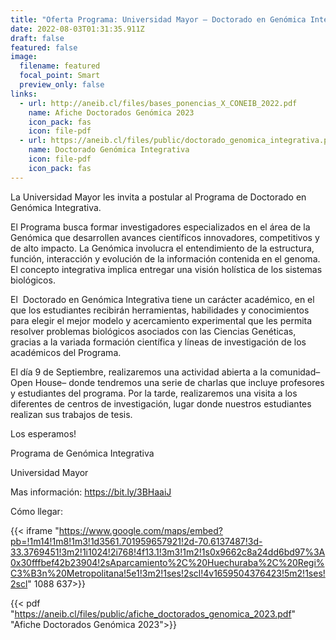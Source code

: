 ```yaml
---
title: "Oferta Programa: Universidad Mayor – Doctorado en Genómica Integrativa"
date: 2022-08-03T01:31:35.911Z
draft: false
featured: false
image:
  filename: featured
  focal_point: Smart
  preview_only: false
links:
  - url: http://aneib.cl/files/bases_ponencias_X_CONEIB_2022.pdf
    name: Afiche Doctorados Genómica 2023
    icon_pack: fas
    icon: file-pdf
  - url: https://aneib.cl/files/public/doctorado_genomica_integrativa.pdf
    name: Doctorado Genómica Integrativa
    icon: file-pdf
    icon_pack: fas
---
```

La Universidad Mayor les invita a postular al Programa de Doctorado en Genómica Integrativa.

El Programa busca formar investigadores especializados en el área de la Genómica que desarrollen avances científicos innovadores, competitivos y de alto impacto. La Genómica involucra el entendimiento de la estructura, función, interacción y evolución de la información contenida en el genoma. El concepto integrativa implica entregar una visión holística de los sistemas biológicos.

El  Doctorado en Genómica Integrativa tiene un carácter académico, en el que los estudiantes recibirán herramientas, habilidades y conocimientos para elegir el mejor modelo y acercamiento experimental que les permita resolver problemas biológicos asociados con las Ciencias Genéticas, gracias a la variada formación científica y líneas de investigación de los académicos del Programa.

El día 9 de Septiembre, realizaremos una actividad abierta a la comunidad–Open House– donde tendremos una serie de charlas que incluye profesores y estudiantes del programa. Por la tarde, realizaremos una visita a los diferentes de centros de investigación, lugar donde nuestros estudiantes realizan sus trabajos de tesis. 

Los esperamos! 

Programa de Genómica Integrativa 

Universidad Mayor 

Mas información: <https://bit.ly/3BHaaiJ>

Cómo llegar:

{{< iframe "https://www.google.com/maps/embed?pb=!1m14!1m8!1m3!1d3561.701959657921!2d-70.6137487!3d-33.3769451!3m2!1i1024!2i768!4f13.1!3m3!1m2!1s0x9662c8a24dd6bd97%3A0x30fffbef42b23904!2sAparcamiento%2C%20Huechuraba%2C%20Regi%C3%B3n%20Metropolitana!5e1!3m2!1ses!2scl!4v1659504376423!5m2!1ses!2scl" 1088 637>}}

{{< pdf "https://aneib.cl/files/public/afiche_doctorados_genomica_2023.pdf" "Afiche Doctorados Genómica 2023">}}